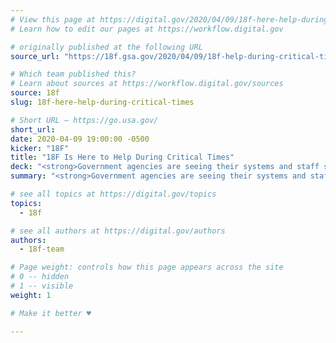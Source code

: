 ```yaml
---
# View this page at https://digital.gov/2020/04/09/18f-here-help-during-critical-times
# Learn how to edit our pages at https://workflow.digital.gov

# originally published at the following URL
source_url: "https://18f.gsa.gov/2020/04/09/18f-help-during-critical-times/"

# Which team published this?
# Learn about sources at https://workflow.digital.gov/sources
source: 18f
slug: 18f-here-help-during-critical-times

# Short URL — https://go.usa.gov/
short_url: 
date: 2020-04-09 19:00:00 -0500
kicker: "18F"
title: "18F Is Here to Help During Critical Times"
deck: "<strong>Government agencies are seeing their systems and staff stretched to the max as they do their best to serve the public.</strong> 18F is a team of government employees with expertise in modern digital tools and practices, and we’re here to help."
summary: "<strong>Government agencies are seeing their systems and staff stretched to the max as they do their best to serve the public.</strong> 18F is a team of government employees with expertise in modern digital tools and practices, and we’re here to help."

# see all topics at https://digital.gov/topics
topics: 
  - 18f

# see all authors at https://digital.gov/authors
authors: 
  - 18f-team

# Page weight: controls how this page appears across the site
# 0 -- hidden
# 1 -- visible
weight: 1

# Make it better ♥

---
```

